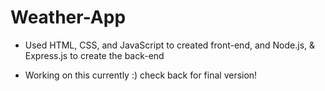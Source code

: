 # Weather-App

- Used HTML, CSS, and JavaScript to created front-end, and Node.js, & Express.js to create the back-end

- Working on this currently :) check back for final version!
